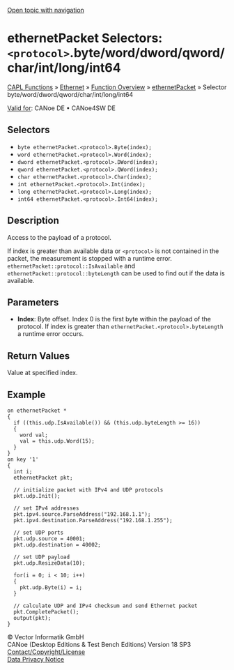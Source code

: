 [Open topic with navigation](../../../../../CANoeDEFamily.htm#Topics/CAPLFunctions/IP/Selectors/CAPLfunctionProtocolByte.md)

# ethernetPacket Selectors: `<protocol>`.byte/word/dword/qword/char/int/long/int64

[CAPL Functions](../../CAPLfunctions.md) » [Ethernet](../CAPLEthernetStartPage.md) » [Function Overview](../CAPLfunctionsIPOverview.md) » [ethernetPacket](../Objects/CAPLfunctionEthernetPacket.md) » Selector byte/word/dword/qword/char/int/long/int64

[Valid for](../../../Shared/FeatureAvailability.md):  CANoe DE • CANoe4SW DE

## Selectors

- `byte ethernetPacket.<protocol>.Byte(index);`
- `word ethernetPacket.<protocol>.Word(index);`
- `dword ethernetPacket.<protocol>.DWord(index);`
- `qword ethernetPacket.<protocol>.QWord(index);`
- `char ethernetPacket.<protocol>.Char(index);`
- `int ethernetPacket.<protocol>.Int(index);`
- `long ethernetPacket.<protocol>.Long(index);`
- `int64 ethernetPacket.<protocol>.Int64(index);`

## Description

Access to the payload of a protocol.

If index is greater than available data or `<protocol>` is not contained in the packet, the measurement is stopped with a runtime error. `ethernetPacket::protocol::IsAvailable` and `ethernetPacket::protocol::byteLength` can be used to find out if the data is available.

## Parameters

- **Index**: Byte offset. Index 0 is the first byte within the payload of the protocol. If index is greater than `ethernetPacket.<protocol>.byteLength` a runtime error occurs.

## Return Values

Value at specified index.

## Example

```plaintext
on ethernetPacket *
{
  if ((this.udp.IsAvailable()) && (this.udp.byteLength >= 16))
  {
    word val;
    val = this.udp.Word(15);
  }
}
on key '1'
{
  int i;
  ethernetPacket pkt;

  // initialize packet with IPv4 and UDP protocols
  pkt.udp.Init();

  // set IPv4 addresses
  pkt.ipv4.source.ParseAddress("192.168.1.1");
  pkt.ipv4.destination.ParseAddress("192.168.1.255");

  // set UDP ports
  pkt.udp.source = 40001;
  pkt.udp.destination = 40002;

  // set UDP payload
  pkt.udp.ResizeData(10);

  for(i = 0; i < 10; i++)
  {
    pkt.udp.Byte(i) = i;
  }

  // calculate UDP and IPv4 checksum and send Ethernet packet
  pkt.CompletePacket();
  output(pkt);
}
```

© Vector Informatik GmbH  
CANoe (Desktop Editions & Test Bench Editions) Version 18 SP3  
[Contact/Copyright/License](../../../Shared/ContactCopyrightLicense.md)  
[Data Privacy Notice](https://www.vector.com/int/en/company/get-info/privacy-policy/)